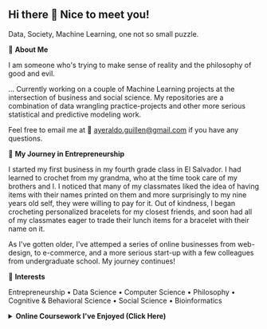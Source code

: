 ## Hi there 👋 Nice to meet you!

Data, Society, Machine Learning, one not so small puzzle.

🧠 **About Me**

I am someone who's trying to make sense of reality and the philosophy of good and evil.

... Currently working on a couple of Machine Learning projects at the intersection of business and social science. My repositories are a combination of data wrangling practice-projects and other more serious statistical and predictive modeling work.

Feel free to email me at 📧 ayeraldo.guillen@gmail.com if you have any questions. 

🚀 **My Journey in Entrepreneurship**

I started my first business in my fourth grade class in El Salvador. I had learned to crochet from my grandma, who at the time took care of my brothers and I. I noticed that many of my classmates liked the idea of having items with their names printed on them and more surprisingly to my nine years old self, they were willing to pay for it. Out of kindness, I began crocheting personalized bracelets for my closest friends, and soon had all of my classmates eager to trade their lunch items for a bracelet with their name on it.

As I've gotten older, I've attemped a series of online businesses from web-design, to e-commerce, and a more serious start-up with a few colleagues from undergraduate school. My journey continues!

🎯 **Interests**

Entrepreneurship • Data Science • Computer Science • Philosophy •
Cognitive & Behavioral Science • Social Science • Bioinformatics

<details class="courses-dropdown">
    <summary class="in-progress-heading"><strong>Online Coursework I've Enjoyed (Click Here)</strong></summary>
    <ul class="courses-list">
        <li>
            <a href="https://cs50.harvard.edu/" target="_blank">
                Harvard CS50: Introduction to Computer Science
            </a>
        </li>
        <li>
            <a href="https://www.coursera.org/specializations/python-3-programming" target="_blank">
                University of Michigan: Python 3 Programming Specialization
            </a>
            <ul class="sub-courses">
                <li>→ (1 of 5): Python Basics</li>
                <li>→ (2 of 5): Python Functions, Files, and Dictionaries</li>
                <li>→ (3 of 5): Data Collection and Processing with Python</li>
                <li>→ (4 of 5): Python Classes and Inheritance</li>
                <li>→ (5 of 5): Python Project: Software Engineering and Image Manipulation</li>
            </ul>
        </li>
        <li>
            <a href="https://www.coursera.org/learn/applied-calculus-with-python" target="_blank">
                Johns Hopkins University: Applied Calculus with Python
            </a>
        </li>
        <li>
            <a href="https://www.coursera.org/specializations/integral-calculus-data-modeling" target="_blank">
                Johns Hopkins University: Integral Calculus through Data and Modeling Specialization
            </a>
            <ul class="sub-courses">
                <li>→ (1 of 4): Series and Integration</li>
                <li>→ (2 of 4): Techniques of Integration</li>
                <li>→ (3 of 4): Integration Applications</li>
                <li>→ (4 of 4): Vector Calculus</li>
            </ul>
        </li>
        <li>
            <a href="https://www.coursera.org/specializations/discrete-mathematics" target="_blank">
                UC San Diego: Introduction to Discrete Mathematics for Computer Science Specialization
            </a>
            <ul class="sub-courses">
                <li>→ (1 of 5): Mathematical Thinking in Computer Science</li>
                <li>→ (2 of 5): Combinatorics and Probability</li>
                <li>→ (3 of 5): Introduction to Graph Theory</li>
                <li>→ (4 of 5): Number Theory and Cryptography</li>
                <li>→ (5 of 5): Delivery Problem</li>
            </ul>
        </li>
        <li>
            <a href="https://www.coursera.org/specializations/mathematics-machine-learning" target="_blank">
                Imperial College London: Mathematics for Machine Learning Specialization
            </a>
            <ul class="sub-courses">
                <li>→ (1 of 3): Linear Algebra</li>
                <li>→ (2 of 3): Multivariate Calculus</li>
                <li>→ (3 of 3): Principal Component Analysis</li>
            </ul>
        </li>
        <li>
            <a href="https://www.coursera.org/specializations/statistics" target="_blank">
                Duke University: Data Analysis with R Specialization
            </a>
            <ul class="sub-courses">
                <li>→ (1 of 3): Introduction to Probability and Data with R</li>
                <li>→ (2 of 3): Inferential Statistics</li>
                <li>→ (3 of 3): Linear Regression and Modeling</li>
            </ul>
        </li>
        <li>
            <a href="https://www.coursera.org/learn/sql-data-science?specialization=ibm-relational-database-administrator" target="_blank">
                IBM: Databases and SQL for Data Science with Python
            </a>
        </li>
        <li>
            <a href="https://www.coursera.org/specializations/mathematics-for-machine-learning-and-data-science" target="_blank">
                DeepLearning.AI Mathematics for Machine Learning & Data Science
            </a>
            <ul class="sub-courses">
                <li>→ (1 of 3): Linear Algebra for ML</li>
                <li>→ (2 of 3): Calculus for ML</li>
                <li>→ (3 of 3): Probability and Statistics for ML</li>
            </ul>
        </li>
    </ul>
</details>
